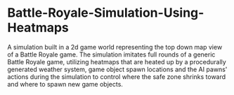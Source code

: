 # Battle-Royale-Simulation-Using-Heatmaps
A simulation built in a 2d game world representing the top down map view of a Battle Royale game. The simulation imitates full rounds of a generic Battle Royale game, utilizing heatmaps that are heated up by a procedurally generated weather system, game object spawn locations and the AI pawns' actions during the simulation to control where the safe zone shrinks toward and where to spawn new game objects.
